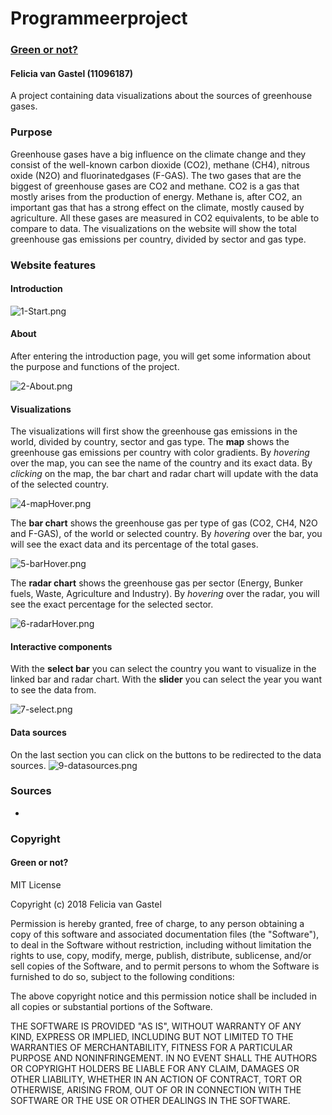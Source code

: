 # Programmeerproject

### [Green or not?](https://11096187.github.io/programmeerproject/index.html)
#### Felicia van Gastel (11096187)

A project containing data visualizations about the sources of greenhouse gases.

### Purpose
Greenhouse gases have a big influence on the climate change and they consist of the well-known carbon dioxide (CO2), methane (CH4),
nitrous oxide (N2O) and fluorinatedgases (F-GAS). The two gases that are the biggest of greenhouse gases are CO2 and methane.
CO2 is a gas that mostly arises from the production of energy. Methane is, after CO2, an important gas that has a strong effect on the climate, mostly caused by agriculture. All these gases are measured in CO2 equivalents, to be able to compare to data. The visualizations on the website will show the total greenhouse gas emissions per country, divided by sector and gas type.

### Website features
#### Introduction

![1-Start.png](https://github.com/11096187/programmeerproject/blob/master/docs/1-Start.png)

#### About
After entering the introduction page, you will get some information about the purpose and functions of the project.

![2-About.png](https://github.com/11096187/programmeerproject/blob/master/docs/2-About.png)

#### Visualizations
The  visualizations will first show the greenhouse gas emissions in the world, divided by country, sector and gas type.
The **map** shows the greenhouse gas emissions per country with color gradients. By *hovering* over the map, you can see the name of the country and its exact data. By *clicking* on the map, the bar chart and radar chart will update with the data of the selected country.

![4-mapHover.png](https://github.com/11096187/programmeerproject/blob/master/docs/4-mapHover.png)

The **bar chart** shows the greenhouse gas per type of gas (CO2, CH4, N2O and F-GAS), of the world or selected country. By *hovering* over the bar, you will see the exact data and its percentage of the total gases.

![5-barHover.png](https://github.com/11096187/programmeerproject/blob/master/docs/5-barHover.png)

The **radar chart** shows the greenhouse gas per sector (Energy, Bunker fuels, Waste, Agriculture and Industry). By *hovering* over the radar, you will see the exact percentage for the selected sector.

![6-radarHover.png](https://github.com/11096187/programmeerproject/blob/master/docs/6-radarHover.png)

#### Interactive components
With the **select bar** you can select the country you want to visualize in the linked bar and radar chart. With the **slider** you can select the year you want to see the data from.

![7-select.png](https://github.com/11096187/programmeerproject/blob/master/docs/7-select.png)

#### Data sources
On the last section you can click on the buttons to be redirected to the data sources.
![9-datasources.png](https://github.com/11096187/programmeerproject/blob/master/docs/9-datasources.png)

### Sources
- 

### Copyright

#### Green or not?
MIT License

Copyright (c) 2018 Felicia van Gastel

Permission is hereby granted, free of charge, to any person obtaining a copy
of this software and associated documentation files (the "Software"), to deal
in the Software without restriction, including without limitation the rights
to use, copy, modify, merge, publish, distribute, sublicense, and/or sell
copies of the Software, and to permit persons to whom the Software is
furnished to do so, subject to the following conditions:

The above copyright notice and this permission notice shall be included in all
copies or substantial portions of the Software.

THE SOFTWARE IS PROVIDED "AS IS", WITHOUT WARRANTY OF ANY KIND, EXPRESS OR
IMPLIED, INCLUDING BUT NOT LIMITED TO THE WARRANTIES OF MERCHANTABILITY,
FITNESS FOR A PARTICULAR PURPOSE AND NONINFRINGEMENT. IN NO EVENT SHALL THE
AUTHORS OR COPYRIGHT HOLDERS BE LIABLE FOR ANY CLAIM, DAMAGES OR OTHER
LIABILITY, WHETHER IN AN ACTION OF CONTRACT, TORT OR OTHERWISE, ARISING FROM,
OUT OF OR IN CONNECTION WITH THE SOFTWARE OR THE USE OR OTHER DEALINGS IN THE
SOFTWARE.
